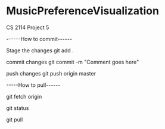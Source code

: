 # MusicPreferenceVisualization
CS 2114 Project 5

------How to commit------

Stage the changes
git add .

commit changes
git commit -m "Comment goes here"

push changes
git push origin master

-----How to pull------

git fetch origin

git status

git pull
